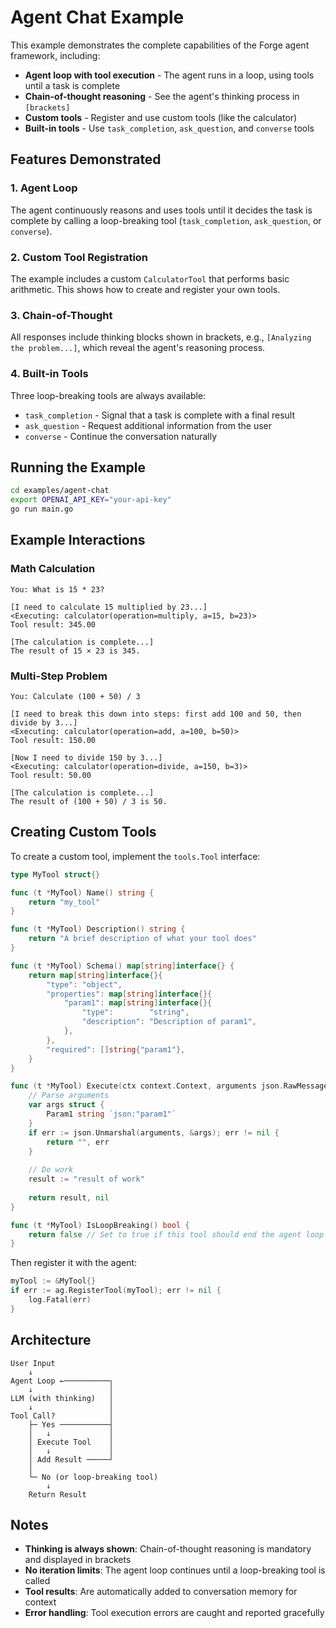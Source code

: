 # Agent Chat Example

This example demonstrates the complete capabilities of the Forge agent framework, including:

- **Agent loop with tool execution** - The agent runs in a loop, using tools until a task is complete
- **Chain-of-thought reasoning** - See the agent's thinking process in `[brackets]`
- **Custom tools** - Register and use custom tools (like the calculator)
- **Built-in tools** - Use `task_completion`, `ask_question`, and `converse` tools

## Features Demonstrated

### 1. Agent Loop
The agent continuously reasons and uses tools until it decides the task is complete by calling a loop-breaking tool (`task_completion`, `ask_question`, or `converse`).

### 2. Custom Tool Registration
The example includes a custom `CalculatorTool` that performs basic arithmetic. This shows how to create and register your own tools.

### 3. Chain-of-Thought
All responses include thinking blocks shown in brackets, e.g., `[Analyzing the problem...]`, which reveal the agent's reasoning process.

### 4. Built-in Tools
Three loop-breaking tools are always available:
- `task_completion` - Signal that a task is complete with a final result
- `ask_question` - Request additional information from the user
- `converse` - Continue the conversation naturally

## Running the Example

```bash
cd examples/agent-chat
export OPENAI_API_KEY="your-api-key"
go run main.go
```

## Example Interactions

### Math Calculation
```
You: What is 15 * 23?

[I need to calculate 15 multiplied by 23...]
<Executing: calculator(operation=multiply, a=15, b=23)>
Tool result: 345.00

[The calculation is complete...]
The result of 15 × 23 is 345.
```

### Multi-Step Problem
```
You: Calculate (100 + 50) / 3

[I need to break this down into steps: first add 100 and 50, then divide by 3...]
<Executing: calculator(operation=add, a=100, b=50)>
Tool result: 150.00

[Now I need to divide 150 by 3...]
<Executing: calculator(operation=divide, a=150, b=3)>
Tool result: 50.00

[The calculation is complete...]
The result of (100 + 50) / 3 is 50.
```

## Creating Custom Tools

To create a custom tool, implement the `tools.Tool` interface:

```go
type MyTool struct{}

func (t *MyTool) Name() string {
    return "my_tool"
}

func (t *MyTool) Description() string {
    return "A brief description of what your tool does"
}

func (t *MyTool) Schema() map[string]interface{} {
    return map[string]interface{}{
        "type": "object",
        "properties": map[string]interface{}{
            "param1": map[string]interface{}{
                "type":        "string",
                "description": "Description of param1",
            },
        },
        "required": []string{"param1"},
    }
}

func (t *MyTool) Execute(ctx context.Context, arguments json.RawMessage) (string, error) {
    // Parse arguments
    var args struct {
        Param1 string `json:"param1"`
    }
    if err := json.Unmarshal(arguments, &args); err != nil {
        return "", err
    }
    
    // Do work
    result := "result of work"
    
    return result, nil
}

func (t *MyTool) IsLoopBreaking() bool {
    return false // Set to true if this tool should end the agent loop
}
```

Then register it with the agent:

```go
myTool := &MyTool{}
if err := ag.RegisterTool(myTool); err != nil {
    log.Fatal(err)
}
```

## Architecture

```
User Input
    ↓
Agent Loop ←──────────┐
    ↓                 │
LLM (with thinking)   │
    ↓                 │
Tool Call?            │
    ├─ Yes ───────────┤
    │   ↓             │
    │ Execute Tool    │
    │   ↓             │
    │ Add Result ─────┘
    │
    └─ No (or loop-breaking tool)
        ↓
    Return Result
```

## Notes

- **Thinking is always shown**: Chain-of-thought reasoning is mandatory and displayed in brackets
- **No iteration limits**: The agent loop continues until a loop-breaking tool is called
- **Tool results**: Are automatically added to conversation memory for context
- **Error handling**: Tool execution errors are caught and reported gracefully
